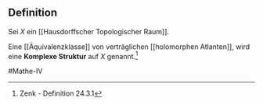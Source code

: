 ## Definition
Sei $X$ ein [[Hausdorffscher Topologischer Raum]].

Eine [[Äquivalenzklasse]] von verträglichen [[holomorphen Atlanten]], wird eine **Komplexe Struktur** auf $X$ genannt.[^1]



#Mathe-IV 

[^1]: Zenk - Definition 24.3.1 